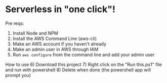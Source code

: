 # Serverless in "one click"!

Pre reqs:
1) Install Node and NPM
2) Install the AWS Command Line (aws-cli)
3) Make an AWS account if you haven't already
4) Make an admin user in AWS through IAM
5) Run `aws configure` from the command line and add your admin user

How to use
6) Download this project
7) Right click on the "Run this.ps1" file and run with powershell
8) Delete when done (the powershell app will prompt you)

